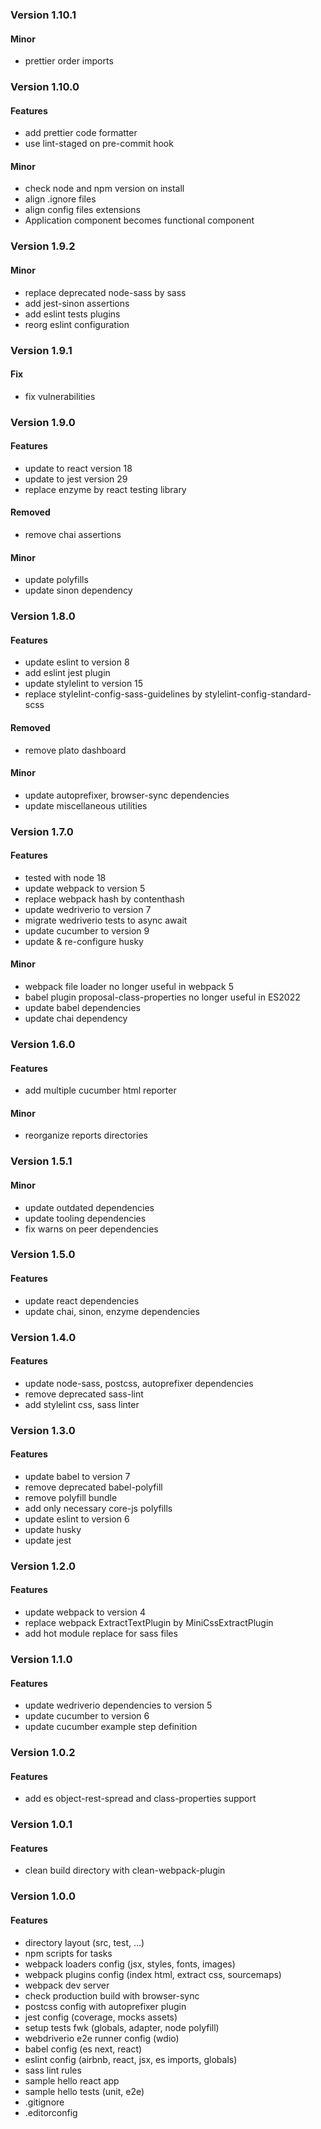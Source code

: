 ### Version 1.10.1

#### Minor

- prettier order imports

### Version 1.10.0

#### Features

- add prettier code formatter
- use lint-staged on pre-commit hook

#### Minor

- check node and npm version on install
- align .ignore files
- align config files extensions
- Application component becomes functional component

### Version 1.9.2

#### Minor

- replace deprecated node-sass by sass
- add jest-sinon assertions
- add eslint tests plugins
- reorg eslint configuration

### Version 1.9.1

#### Fix

- fix vulnerabilities

### Version 1.9.0

#### Features

- update to react version 18
- update to jest version 29
- replace enzyme by react testing library

#### Removed

- remove chai assertions

#### Minor

- update polyfills
- update sinon dependency

### Version 1.8.0

#### Features

- update eslint to version 8
- add eslint jest plugin
- update stylelint to version 15
- replace stylelint-config-sass-guidelines by stylelint-config-standard-scss

#### Removed

- remove plato dashboard

#### Minor

- update autoprefixer, browser-sync dependencies
- update miscellaneous utilities

### Version 1.7.0

#### Features

- tested with node 18
- update webpack to version 5
- replace webpack hash by contenthash
- update wedriverio to version 7
- migrate wedriverio tests to async await
- update cucumber to version 9
- update & re-configure husky

#### Minor

- webpack file loader no longer useful in webpack 5
- babel plugin proposal-class-properties no longer useful in ES2022
- update babel dependencies
- update chai dependency

### Version 1.6.0

#### Features

- add multiple cucumber html reporter

#### Minor

- reorganize reports directories

### Version 1.5.1

#### Minor

- update outdated dependencies
- update tooling dependencies
- fix warns on peer dependencies

### Version 1.5.0

#### Features

- update react dependencies
- update chai, sinon, enzyme dependencies

### Version 1.4.0

#### Features

- update node-sass, postcss, autoprefixer dependencies
- remove deprecated sass-lint
- add stylelint css, sass linter

### Version 1.3.0

#### Features

- update babel to version 7
- remove deprecated babel-polyfill
- remove polyfill bundle
- add only necessary core-js polyfills
- update eslint to version 6
- update husky
- update jest

### Version 1.2.0

#### Features

- update webpack to version 4
- replace webpack ExtractTextPlugin by MiniCssExtractPlugin
- add hot module replace for sass files

### Version 1.1.0

#### Features

- update wedriverio dependencies to version 5
- update cucumber to version 6
- update cucumber example step definition

### Version 1.0.2

#### Features

- add es object-rest-spread and class-properties support

### Version 1.0.1

#### Features

- clean build directory with clean-webpack-plugin

### Version 1.0.0

#### Features

- directory layout (src, test, ...)
- npm scripts for tasks
- webpack loaders config (jsx, styles, fonts, images)
- webpack plugins config (index html, extract css, sourcemaps)
- webpack dev server
- check production build with browser-sync
- postcss config with autoprefixer plugin
- jest config (coverage, mocks assets)
- setup tests fwk (globals, adapter, node polyfill)
- webdriverio e2e runner config (wdio)
- babel config (es next, react)
- eslint config (airbnb, react, jsx, es imports, globals)
- sass lint rules
- sample hello react app
- sample hello tests (unit, e2e)
- .gitignore
- .editorconfig
